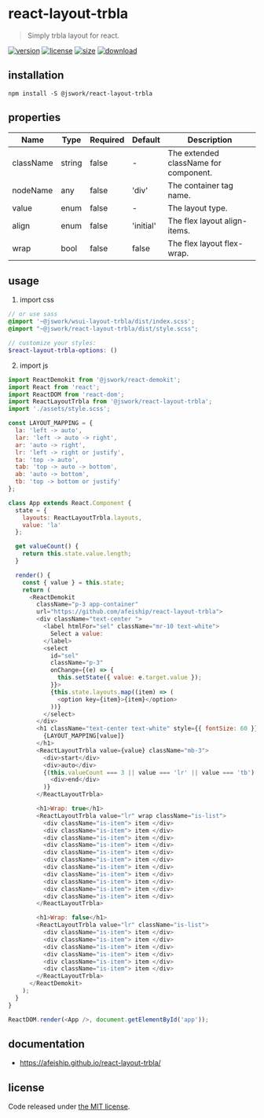 # react-layout-trbla
> Simply trbla layout for react.

[![version][version-image]][version-url]
[![license][license-image]][license-url]
[![size][size-image]][size-url]
[![download][download-image]][download-url]

## installation
```shell
npm install -S @jswork/react-layout-trbla
```

## properties
| Name      | Type   | Required | Default   | Description                           |
| --------- | ------ | -------- | --------- | ------------------------------------- |
| className | string | false    | -         | The extended className for component. |
| nodeName  | any    | false    | 'div'     | The container tag name.               |
| value     | enum   | false    | -         | The layout type.                      |
| align     | enum   | false    | 'initial' | The flex layout align-items.          |
| wrap      | bool   | false    | false     | The flex layout flex-wrap.            |


## usage
1. import css
  ```scss
  // or use sass
  @import '~@jswork/wsui-layout-trbla/dist/index.scss';
  @import "~@jswork/react-layout-trbla/dist/style.scss";

  // customize your styles:
  $react-layout-trbla-options: ()
  ```
2. import js
  ```js
  import ReactDemokit from '@jswork/react-demokit';
  import React from 'react';
  import ReactDOM from 'react-dom';
  import ReactLayoutTrbla from '@jswork/react-layout-trbla';
  import './assets/style.scss';

  const LAYOUT_MAPPING = {
    la: 'left -> auto',
    lar: 'left -> auto -> right',
    ar: 'auto -> right',
    lr: 'left -> right or justify',
    ta: 'top -> auto',
    tab: 'top -> auto -> bottom',
    ab: 'auto -> bottom',
    tb: 'top -> bottom or justify'
  };

  class App extends React.Component {
    state = {
      layouts: ReactLayoutTrbla.layouts,
      value: 'la'
    };

    get valueCount() {
      return this.state.value.length;
    }

    render() {
      const { value } = this.state;
      return (
        <ReactDemokit
          className="p-3 app-container"
          url="https://github.com/afeiship/react-layout-trbla">
          <div className="text-center ">
            <label htmlFor="sel" className="mr-10 text-white">
              Select a value:
            </label>
            <select
              id="sel"
              className="p-3"
              onChange={(e) => {
                this.setState({ value: e.target.value });
              }}>
              {this.state.layouts.map((item) => (
                <option key={item}>{item}</option>
              ))}
            </select>
          </div>
          <h1 className="text-center text-white" style={{ fontSize: 60 }}>
            {LAYOUT_MAPPING[value]}
          </h1>
          <ReactLayoutTrbla value={value} className="mb-3">
            <div>start</div>
            <div>auto</div>
            {(this.valueCount === 3 || value === 'lr' || value === 'tb') && (
              <div>end</div>
            )}
          </ReactLayoutTrbla>

          <h1>Wrap: true</h1>
          <ReactLayoutTrbla value="lr" wrap className="is-list">
            <div className="is-item"> item </div>
            <div className="is-item"> item </div>
            <div className="is-item"> item </div>
            <div className="is-item"> item </div>
            <div className="is-item"> item </div>
            <div className="is-item"> item </div>
            <div className="is-item"> item </div>
            <div className="is-item"> item </div>
            <div className="is-item"> item </div>
            <div className="is-item"> item </div>
            <div className="is-item"> item </div>
          </ReactLayoutTrbla>

          <h1>Wrap: false</h1>
          <ReactLayoutTrbla value="lr" className="is-list">
            <div className="is-item"> item </div>
            <div className="is-item"> item </div>
            <div className="is-item"> item </div>
            <div className="is-item"> item </div>
            <div className="is-item"> item </div>
            <div className="is-item"> item </div>
          </ReactLayoutTrbla>
        </ReactDemokit>
      );
    }
  }

  ReactDOM.render(<App />, document.getElementById('app'));

  ```

## documentation
- https://afeiship.github.io/react-layout-trbla/


## license
Code released under [the MIT license](https://github.com/afeiship/react-layout-trbla/blob/master/LICENSE.txt).

[version-image]: https://img.shields.io/npm/v/@jswork/react-layout-trbla
[version-url]: https://npmjs.org/package/@jswork/react-layout-trbla

[license-image]: https://img.shields.io/npm/l/@jswork/react-layout-trbla
[license-url]: https://github.com/afeiship/react-layout-trbla/blob/master/LICENSE.txt

[size-image]: https://img.shields.io/bundlephobia/minzip/@jswork/react-layout-trbla
[size-url]: https://github.com/afeiship/react-layout-trbla/blob/master/dist/react-layout-trbla.min.js

[download-image]: https://img.shields.io/npm/dm/@jswork/react-layout-trbla
[download-url]: https://www.npmjs.com/package/@jswork/react-layout-trbla
